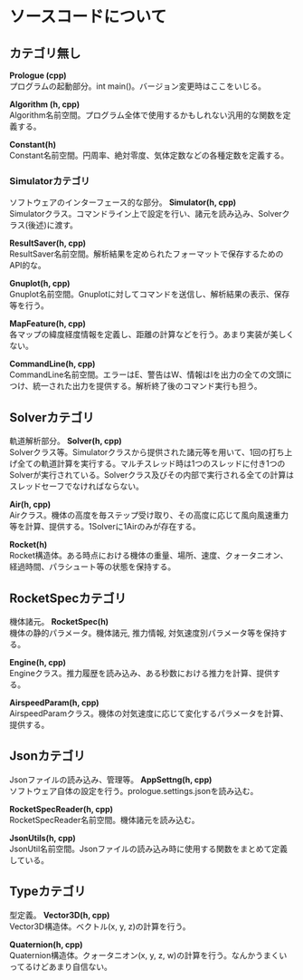# ソースコードについて
## カテゴリ無し
**Prologue (cpp)**<br>
プログラムの起動部分。int main()。バージョン変更時はここをいじる。

**Algorithm (h, cpp)**<br>
Algorithm名前空間。プログラム全体で使用するかもしれない汎用的な関数を定義する。

**Constant(h)**<br>
Constant名前空間。円周率、絶対零度、気体定数などの各種定数を定義する。

### Simulatorカテゴリ
ソフトウェアのインターフェース的な部分。
**Simulator(h, cpp)**<br>
Simulatorクラス。コマンドライン上で設定を行い、諸元を読み込み、Solverクラス(後述)に渡す。

**ResultSaver(h, cpp)**<br>
ResultSaver名前空間。解析結果を定められたフォーマットで保存するためのAPI的な。

**Gnuplot(h, cpp)**<br>
Gnuplot名前空間。Gnuplotに対してコマンドを送信し、解析結果の表示、保存等を行う。

**MapFeature(h, cpp)**<br>
各マップの緯度経度情報を定義し、距離の計算などを行う。あまり実装が美しくない。

**CommandLine(h, cpp)**<br>
CommandLine名前空間。エラーはE、警告はW、情報はIを出力の全ての文頭につけ、統一された出力を提供する。解析終了後のコマンド実行も担う。

## Solverカテゴリ
軌道解析部分。
**Solver(h, cpp)**<br>
Solverクラス等。Simulatorクラスから提供された諸元等を用いて、1回の打ち上げ全ての軌道計算を実行する。マルチスレッド時は1つのスレッドに付き1つのSolverが実行されている。Solverクラス及びその内部で実行される全ての計算はスレッドセーフでなければならない。

**Air(h, cpp)**<br>
Airクラス。機体の高度を毎ステップ受け取り、その高度に応じて風向風速重力等を計算、提供する。1Solverに1Airのみが存在する。

**Rocket(h)**<br>
Rocket構造体。ある時点における機体の重量、場所、速度、クォータニオン、経過時間、パラシュート等の状態を保持する。

## RocketSpecカテゴリ
機体諸元。
**RocketSpec(h)**<br>
機体の静的パラメータ。機体諸元, 推力情報, 対気速度別パラメータ等を保持する。

**Engine(h, cpp)**<br>
Engineクラス。推力履歴を読み込み、ある秒数における推力を計算、提供する。

**AirspeedParam(h, cpp)**<br>
AirspeedParamクラス。機体の対気速度に応じて変化するパラメータを計算、提供する。

## Jsonカテゴリ
Jsonファイルの読み込み、管理等。
**AppSettng(h, cpp)**<br>
ソフトウェア自体の設定を行う。prologue.settings.jsonを読み込む。

**RocketSpecReader(h, cpp)**<br>
RocketSpecReader名前空間。機体諸元を読み込む。

**JsonUtils(h, cpp)**<br>
JsonUtil名前空間。Jsonファイルの読み込み時に使用する関数をまとめて定義している。

## Typeカテゴリ
型定義。
**Vector3D(h, cpp)**<br>
Vector3D構造体。ベクトル(x, y, z)の計算を行う。

**Quaternion(h, cpp)**<br>
Quaternion構造体。クォータニオン(x, y, z, w)の計算を行う。なんかうまくいってるけどあまり自信ない。
